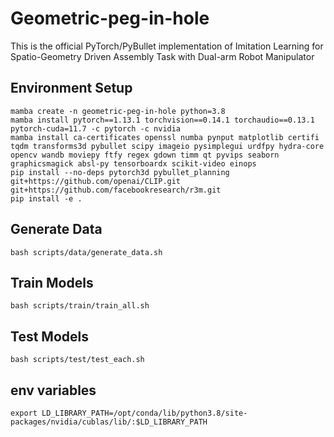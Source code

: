 # Geometric-peg-in-hole
This is the official PyTorch/PyBullet implementation of Imitation Learning for Spatio-Geometry Driven Assembly Task with Dual-arm Robot Manipulator

## Environment Setup
```
mamba create -n geometric-peg-in-hole python=3.8
mamba install pytorch==1.13.1 torchvision==0.14.1 torchaudio==0.13.1 pytorch-cuda=11.7 -c pytorch -c nvidia
mamba install ca-certificates openssl numba pynput matplotlib certifi tqdm transforms3d pybullet scipy imageio pysimplegui urdfpy hydra-core opencv wandb moviepy ftfy regex gdown timm qt pyvips seaborn graphicsmagick absl-py tensorboardx scikit-video einops
pip install --no-deps pytorch3d pybullet_planning git+https://github.com/openai/CLIP.git git+https://github.com/facebookresearch/r3m.git
pip install -e .
```

## Generate Data
```
bash scripts/data/generate_data.sh
```

## Train Models
```
bash scripts/train/train_all.sh
```

## Test Models
```
bash scripts/test/test_each.sh
```

## env variables
```
export LD_LIBRARY_PATH=/opt/conda/lib/python3.8/site-packages/nvidia/cublas/lib/:$LD_LIBRARY_PATH
```